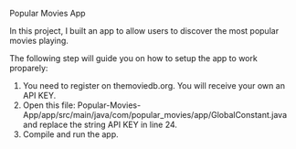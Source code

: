 Popular Movies App

In this project, I built an app to allow users to discover the most popular movies playing.

The following step will guide you on how to setup the app to work proparely:

1. You need to register on themoviedb.org. You will receive your own an API KEY.
3. Open this file: Popular-Movies-App/app/src/main/java/com/popular_movies/app/GlobalConstant.java and replace the string API KEY in line 24.
3. Compile and run the app.
